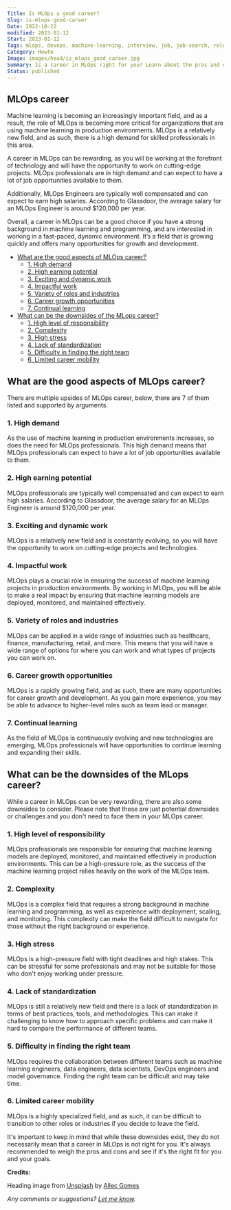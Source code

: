 ```yaml
---
Title: Is MLOps a good career?
Slug: is-mlops-good-career
Date: 2022-10-22
modified: 2023-01-12
Start: 2023-01-12
Tags: mlops, devops, machine-learning, interview, job, job-search, roles, career 
Category: Howto
Image: images/head/is_mlops_good_career.jpg
Summary: Is a career in MLOps right for you? Learn about the pros and cons of this growing field, including high demand, high earning potential, exciting work, and career growth opportunities.
Status: published
---
```


## MLOps career
Machine learning is becoming an increasingly important field, and as a result, the role of MLOps is becoming more critical for organizations that are using machine learning in production environments. MLOps is a relatively new field, and as such, there is a high demand for skilled professionals in this area.

A career in MLOps can be rewarding, as you will be working at the forefront of technology and will have the opportunity to work on cutting-edge projects. MLOps professionals are in high demand and can expect to have a lot of job opportunities available to them.

Additionally, MLOps Engineers are typically well compensated and can expect to earn high salaries. According to Glassdoor, the average salary for an MLOps Engineer is around $120,000 per year.

Overall, a career in MLOps can be a good choice if you have a strong background in machine learning and programming, and are interested in working in a fast-paced, dynamic environment. It’s a field that is growing quickly and offers many opportunities for growth and development.

<!-- MarkdownTOC levels='2,3' autolink=True autoanchor=True -->

- [What are the good aspects of MLOps career?](#what-are-the-good-aspects-of-mlops-career)
	- [1.  High demand](#1-high-demand)
	- [2. High earning potential](#2-high-earning-potential)
	- [3. Exciting and dynamic work](#3-exciting-and-dynamic-work)
	- [4. Impactful work](#4-impactful-work)
	- [5. Variety of roles and industries](#5-variety-of-roles-and-industries)
	- [6.  Career growth opportunities](#6-career-growth-opportunities)
	- [7.  Continual learning](#7-continual-learning)
- [What can be the downsides of the MLops career?](#what-can-be-the-downsides-of-the-mlops-career)
	- [1.  High level of responsibility](#1-high-level-of-responsibility)
	- [2.  Complexity](#2-complexity)
	- [3.  High stress](#3-high-stress)
	- [4.  Lack of standardization](#4-lack-of-standardization)
	- [5.  Difficulty in finding the right team](#5-difficulty-in-finding-the-right-team)
	- [6.  Limited career mobility](#6-limited-career-mobility)

<!-- /MarkdownTOC -->

<a id="what-are-the-good-aspects-of-mlops-career"></a>
## What are the good aspects of MLOps career?
There are multiple upsides of MLOps career, below, there are 7 of them listed and supported by arguments.

<a id="1-high-demand"></a>
### 1.  High demand
As the use of machine learning in production environments increases, so does the need for MLOps professionals. This high demand means that MLOps professionals can expect to have a lot of job opportunities available to them.
    
<a id="2-high-earning-potential"></a>
### 2. High earning potential
MLOps professionals are typically well compensated and can expect to earn high salaries. According to Glassdoor, the average salary for an MLOps Engineer is around $120,000 per year.
    
<a id="3-exciting-and-dynamic-work"></a>
### 3. Exciting and dynamic work
MLOps is a relatively new field and is constantly evolving, so you will have the opportunity to work on cutting-edge projects and technologies.
    
<a id="4-impactful-work"></a>
### 4. Impactful work
MLOps plays a crucial role in ensuring the success of machine learning projects in production environments. By working in MLOps, you will be able to make a real impact by ensuring that machine learning models are deployed, monitored, and maintained effectively.
    
<a id="5-variety-of-roles-and-industries"></a>
### 5. Variety of roles and industries
MLOps can be applied in a wide range of industries such as healthcare, finance, manufacturing, retail, and more. This means that you will have a wide range of options for where you can work and what types of projects you can work on.
    
<a id="6-career-growth-opportunities"></a>
### 6.  Career growth opportunities
MLOps is a rapidly growing field, and as such, there are many opportunities for career growth and development. As you gain more experience, you may be able to advance to higher-level roles such as team lead or manager.
    
<a id="7-continual-learning"></a>
### 7.  Continual learning
As the field of MLOps is continuously evolving and new technologies are emerging, MLOps professionals will have opportunities to continue learning and expanding their skills.

<a id="what-can-be-the-downsides-of-the-mlops-career"></a>
## What can be the downsides of the MLops career?
While a career in MLOps can be very rewarding, there are also some downsides to consider. Please note that these are just potential downsides or challenges and you don't need to face them in your MLOps career.

<a id="1-high-level-of-responsibility"></a>
### 1.  High level of responsibility
MLOps professionals are responsible for ensuring that machine learning models are deployed, monitored, and maintained effectively in production environments. This can be a high-pressure role, as the success of the machine learning project relies heavily on the work of the MLOps team.
    
<a id="2-complexity"></a>
### 2.  Complexity
MLOps is a complex field that requires a strong background in machine learning and programming, as well as experience with deployment, scaling, and monitoring. This complexity can make the field difficult to navigate for those without the right background or experience.
    
<a id="3-high-stress"></a>
### 3.  High stress
MLOps is a high-pressure field with tight deadlines and high stakes. This can be stressful for some professionals and may not be suitable for those who don't enjoy working under pressure.
    
<a id="4-lack-of-standardization"></a>
### 4.  Lack of standardization
MLOps is still a relatively new field and there is a lack of standardization in terms of best practices, tools, and methodologies. This can make it challenging to know how to approach specific problems and can make it hard to compare the performance of different teams.
    
<a id="5-difficulty-in-finding-the-right-team"></a>
### 5.  Difficulty in finding the right team
MLOps requires the collaboration between different teams such as machine learning engineers, data engineers, data scientists, DevOps engineers and model governance. Finding the right team can be difficult and may take time.
    
<a id="6-limited-career-mobility"></a>
### 6.  Limited career mobility
MLOps is a highly specialized field, and as such, it can be difficult to transition to other roles or industries if you decide to leave the field.
    

It's important to keep in mind that while these downsides exist, they do not necessarily mean that a career in MLOps is not right for you. It's always recommended to weigh the pros and cons and see if it's the right fit for you and your goals.

**Credits:**

Heading image from [Unsplash](https://unsplash.com/photos/dmLIDt7xZNA) by [Allec Gomes](https://unsplash.com/@allecgomes)


*Any comments or suggestions? [Let me know](mailto:ksafjan@gmail.com?subject=Blog+post).*